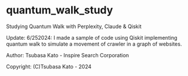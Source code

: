 # quantum_walk_study
Studying Quantum Walk with Perplexity, Claude &amp; Qiskit

Update: 6/252024: I made a sample of code using Qiskit implementing quantum walk to simulate a movement of crawler in a graph of websites.

Author: Tsubasa Kato - Inspire Search Corporation

Copyright: (C)Tsubasa Kato - 2024
